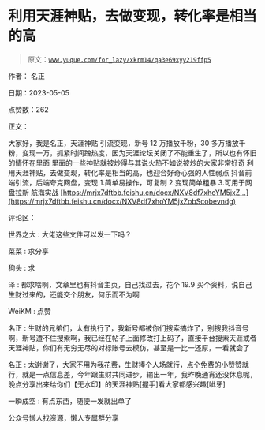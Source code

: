 # 利用天涯神贴，去做变现，转化率是相当的高

> 原文：[`www.yuque.com/for_lazy/xkrm14/qa3e69xyy219ffp5`](https://www.yuque.com/for_lazy/xkrm14/qa3e69xyy219ffp5)



作者： 名正



日期：2023-05-05



点赞数：262

<ne-card data-card-name="hr" data-card-type="block" id="wpin5" data-event-boundary="card">

正文：



大家好，我是名正，天涯神贴 引流变现，新号 12 万播放千粉，30 多万播放千粉，变现一万，抓紧时间蹭热度，因为天涯论坛关闭了不能重生了，所以也有怀旧的情怀在里面 里面的一些神贴就被炒得与其说火热不如说被炒的大家非常好奇 利用天涯神贴，去做变现，转化率是相当的高，也迎合好奇心强的人性弱点 抖音前端引流，后端夸克网盘，变现 1.简单易操作，可复制 2.变现简单粗暴 3.可用于网盘拉新 航海实战 [https://mrjx7dftbb.feishu.cn/docx/NXV8df7xhoYM5jxZ...](https://mrjx7dftbb.feishu.cn/docx/NXV8df7xhoYM5jxZobScobevndg)

<ne-card data-card-name="hr" data-card-type="block" id="ceUc7" data-event-boundary="card">

评论区：



世界之大 : 大佬这些文件可以发一下吗？



菜菜 : 求分享



狗头 : 求



泽 : 都求啥啊，文章里也有抖音主页，自己找过去，花个 19.9 买个资料，说自己生财过来的，还能交个朋友，何乐而不为啊



WeiKM : 点赞



名正 : 生财的兄弟们，太有执行了，我新号都被你们搜索搞炸了，别搜我抖音号啊，新号遭不住搜索啊，我已经在帖子上面修改打上码了，直接平台搜索天涯或者天涯神贴，你们有无穷无尽的对标账号去模仿，甚至是一比一还原，一看就会了



名正 : 太谢谢了，大家不用为我花费，生财捧个人场就行，点个免费的小赞赞就行，就是一点信息差，今年跟生财共同进步，输出一年，我昨晚通宵还没休息呢，晚点分享出来给你们【无水印】的天涯神贴[握手]看大家都感兴趣[呲牙]



一瞬成空 : 有点东西，随便一发就出单了

<ne-card data-card-name="hr" data-card-type="block" id="JsaEp" data-event-boundary="card">

公众号懒人找资源，懒人专属群分享

</ne-card></ne-card></ne-card>